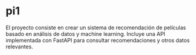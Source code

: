 # pi1
El proyecto consiste en crear un sistema de recomendación de películas basado en análisis de datos y machine learning. Incluye una API implementada con FastAPI para consultar recomendaciones y otros datos relevantes.
